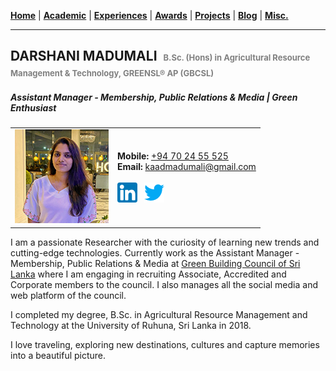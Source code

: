 <!-- Global site tag (gtag.js) - Google Analytics -->
<script async src="https://www.googletagmanager.com/gtag/js?id=UA-69533863-12"></script>
<script>
  window.dataLayer = window.dataLayer || [];
  function gtag(){dataLayer.push(arguments);}
  gtag('js', new Date());

  gtag('config', 'UA-69533863-12');
</script>

[**Home**](./README.md) |
[**Academic**](./pages/academic.md) |
[**Experiences**](./pages/experiences.md) |
[**Awards**](./pages/awards.md) |
[**Projects**](./pages/projects.md) |
[**Blog**](https://medium.com/@ldclakmal) |
[**Misc.**](./pages/misc.md)

---

## DARSHANI MADUMALI &nbsp;<span style="color: gray; font-size: small;">B.Sc. (Hons) in Agricultural Resource Management & Technology, GREENSL® AP (GBCSL)</span>
##### Assistant Manager - Membership, Public Relations & Media | Green Enthusiast

<table>
  <tr>
    <td align="center">
      <img src="./images/profile.jpg">
    </td>
    <td>
      <b>Mobile:</b> <a href="tel:+94702455525">+94 70 24 55 525</a><br/>
      <b>Email:</b> <a href="mailto:kaadmadumali@gmail.com">kaadmadumali@gmail.com</a><br/><br/>
      <a href="https://linkedin.com/in/darshanimadumali"><img src="./icons/32x/linkedin.png"></a>&nbsp;&nbsp;
      <a href="https://twitter.com/kaadmadumali"><img src="./icons/32x/twitter.png"></a>
    </td>
  </tr>
</table>

I am a passionate Researcher with the curiosity of learning new trends and cutting-edge technologies. Currently work as the Assistant Manager - Membership, Public Relations & Media at [Green Building Council of Sri Lanka](https://www.srilankagbc.org) where I am engaging in recruiting Associate, Accredited and Corporate members to the council. I also manages all the social media and web platform of the council.

I completed my degree, B.Sc. in Agricultural Resource Management and Technology at the University of Ruhuna, Sri Lanka in 2018.

I love traveling, exploring new destinations, cultures and capture memories into a beautiful picture.
